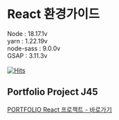 # React 환경가이드

Node : 18.17.1v<br />
yarn : 1.22.19v<br />
node-sass : 9.0.0v<br />
GSAP : 3.11.3v<br />
<br />
[![Hits](https://hits.seeyoufarm.com/api/count/incr/badge.svg?url=https%3A%2F%2Fgithub.com%2Fj45bongsik%2FJ45&count_bg=%2379C83D&title_bg=%23555555&icon=&icon_color=%23E7E7E7&title=hits&edge_flat=false)](https://hits.seeyoufarm.com)

## Portfolio Project J45

<a href="https://j45.vercel.app/" target="_blank">PORTFOLIO React 프로젝트 - 바로가기</a>